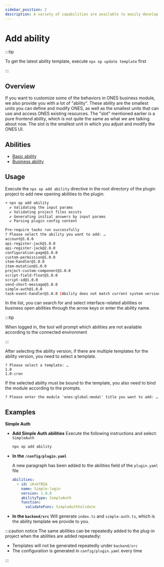 ```yaml
---
sidebar_position: 2
description: A variety of capabilities are available to easily develop your ONES.
---
```


# Add ability

:::tip

To get the latest ability template, execute `npx op update template` first

:::

## Overview

If you want to customize some of the behaviors in ONES business module, we also provide you with a lot of "ability". These ability are the smallest units you can define and modify ONES, as well as the smallest units that can use and access ONES existing resources. The "slot" mentioned earlier is a pure frontend ability, which is not quite the same as what we are talking about now. The slot is the smallest unit in which you adjust and modify the ONES UI.

## Abilities

- [Basic ability](../../abilities/basic/basic.mdx)
- [Business ability](../../abilities/business/business.mdx)

## Usage

Execute the `npx op add ability` directive in the root directory of the plugin project to add new opening abilities to the plugin:

```bash
➜ npx op add ability
  ✔ Validating the input params
  ✔ Validating project files exists
  ✔ Generating initial answers by input params
  ✔ Parsing plugin config content

Pre-require tasks run successfully
? Please select the ability you want to add: …
account@1.0.0
api-register-jack@1.0.0
api-register-jack@2.0.0
configuration-page@1.0.0
custom-permission@1.0.0
item-handler@1.0.0
item-mutation@1.0.0
project-custom-component@1.0.0
script-field-float@1.0.0
script-id@1.0.0
send-short-message@1.0.0
simple-auth@1.0.0
task-event-handler@1.0.0 (Ability does not match current system version)
```

In the list, you can search for and select interface-related abilities or business open abilities through the arrow keys or enter the ability name.

:::tip

When logged in, the tool will prompt which abilities are not available according to the connected environment

:::

After selecting the ability version, if there are multiple templates for the ability version, you need to select a template.

```
? Please select a template: …
1.0
1.0-cron

```

If the selected ability must be bound to the template, you also need to bind the module according to the prompts.

```
? Please enter the module 'ones:global:modal' title you want to add: …

```

## Examples

**Simple Auth**

- **Add Simple Auth abilities**
  Execute the following instructions and select: `SimpleAuth`

  ```bash
  npx op add ability
  ```

- **In the `/config/plugin.yaml`**

  A new paragraph has been added to the abilities field of the `plugin.yaml` file

  ```yaml title="/config/plugin.yaml"
  abilities:
    - id: iKvkTB5A
      name: Simple-login
      version: 1.0.0
      abilityType: SimpleAuth
      function:
        validateFunc: SimpleAuthValidate
  ```

- **In the `backend/src`**
  Will generate `index.ts` and `simple-auth.ts`, which is the ability template we provide to you.

:::caution notice
The same abilities can be repeatedly added to the plug-in project when the abilities are added repeatedly:

- Templates will not be generated repeatedly under `backend/src`
- The configuration is generated in `config/plugin.yaml` every time

:::
